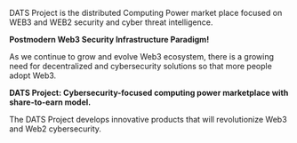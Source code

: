 DATS Project is the distributed Computing Power market place focused on WEB3 and WEB2 security and cyber threat intelligence.

**Postmodern Web3 Security Infrastructure Paradigm!**

As we continue to grow and evolve Web3 ecosystem, there is a growing need for decentralized and cybersecurity solutions so that more people adopt Web3.

**DATS Project: Cybersecurity-focused computing power marketplace with share-to-earn model.**

The DATS Project develops innovative products that will revolutionize Web3 and Web2 cybersecurity.
